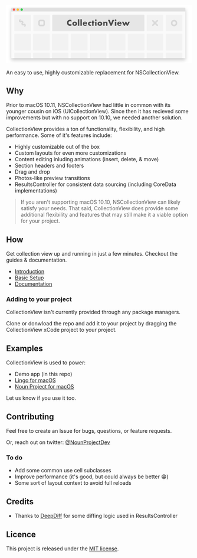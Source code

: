 ![CollectionView](https://raw.githubusercontent.com/TheNounProject/CollectionView/master/img/header.png "Collection View")

An easy to use, highly customizable replacement for NSCollectionView.

## Why

Prior to macOS 10.11, NSCollectionView had little in common with its younger cousin on iOS (UICollectionView). Since then it has recieved some improvements but with no support on 10.10, we needed another solution.

CollectionView provides a ton of functionality, flexibility, and high performance. Some of it's features include:

* Highly customizable out of the box
* Custom layouts for even more customizations
* Content editing inluding animations (insert, delete, & move)
* Section headers and footers
* Drag and drop
* Photos-like preview transitions
* ResultsController for consistent data sourcing (including CoreData implementations)

> If you aren't supporting macOS 10.10, NSCollectionView can likely satisfy your needs. That said, CollectionView does provide some additional flexibility and features that may still make it a viable option for your project.


## How

Get collection view up and running in just a few minutes. Checkout the guides & documentation.

- [Introduction](https://thenounproject.github.io/CollectionView/introduction.html)
- [Basic Setup](https://thenounproject.github.io/CollectionView/basic-setup.html)
- [Documentation](https://thenounproject.github.io/CollectionView/index.html)


### Adding to your project
CollectionView isn't currently provided through any package managers.

Clone or donwload the repo and add it to your project by dragging the CollectionView xCode project to your project.

## Examples

CollectionView is used to power:

* Demo app (in this repo)
* [Lingo for macOS](https://lingoapp.com)
* [Noun Project for macOS](https://thenounproject.com/for-mac/)

Let us know if you use it too.

## Contributing
Feel free to create an Issue for bugs, questions, or feature requests.

Or, reach out on twitter: [@NounProjectDev](https://twitter.com/NounProjectDev)

### To do
* Add some common use cell subclasses
* Improve performance (it's good, but could always be better 😁)
* Some sort of layout context to avoid full reloads

## Credits
* Thanks to [DeepDiff](https://github.com/onmyway133/DeepDiff) for some diffing logic used in ResultsController

## Licence
This project is released under the [MIT license](https://github.com/TheNounProject/CollectionView/blob/master/LICENSE).

